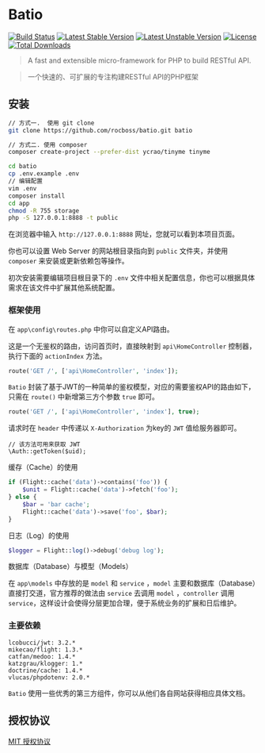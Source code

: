 # Batio
[![Build Status](https://www.travis-ci.org/rocboss/batio.svg?branch=master)](https://www.travis-ci.org/rocboss/batio)
[![Latest Stable Version](https://poser.pugx.org/rocboss/batio/v/stable.svg?format=flat-square)](https://packagist.org/packages/rocboss/batio)
[![Latest Unstable Version](https://poser.pugx.org/rocboss/batio/v/unstable.svg?format=flat-square)](https://packagist.org/packages/rocboss/batio)
[![License](https://poser.pugx.org/rocboss/batio/license?format=flat-square)](https://packagist.org/packages/rocboss/batio)
[![Total Downloads](https://poser.pugx.org/rocboss/batio/downloads?format=flat-square)](https://packagist.org/packages/rocboss/batio)

>   A fast and extensible micro-framework for PHP to build RESTful API.

>   一个快速的、可扩展的专注构建RESTful API的PHP框架

## 安装

```bash
// 方式一.  使用 git clone
git clone https://github.com/rocboss/batio.git batio

// 方式二. 使用 composer
composer create-project --prefer-dist ycrao/tinyme tinyme

cd batio
cp .env.example .env
// 编辑配置
vim .env
composer install
cd app
chmod -R 755 storage
php -S 127.0.0.1:8888 -t public
```
在浏览器中输入 `http://127.0.0.1:8888` 网址，您就可以看到本项目页面。

你也可以设置 Web Server 的网站根目录指向到 `public` 文件夹，并使用 `composer` 来安装或更新依赖包等操作。

初次安装需要编辑项目根目录下的 `.env` 文件中相关配置信息，你也可以根据具体需求在该文件中扩展其他系统配置。


### 框架使用
在 `app\config\routes.php` 中你可以自定义API路由。

这是一个无鉴权的路由，访问首页时，直接映射到 `api\HomeController` 控制器，执行下面的 `actionIndex` 方法。

```php
route('GET /', ['api\HomeController', 'index']);
```
`Batio` 封装了基于JWT的一种简单的鉴权模型，对应的需要鉴权API的路由如下，只需在 `route()` 中新增第三方个参数 `true` 即可。
```php
route('GET /', ['api\HomeController', 'index'], true);
```
请求时在 `header` 中传递以 `X-Authorization` 为key的 `JWT` 值给服务器即可。
```
// 该方法可用来获取 JWT
\Auth::getToken($uid);
```

缓存（Cache）的使用

```php
if (Flight::cache('data')->contains('foo')) {
    $unit = Flight::cache('data')->fetch('foo');
} else {
    $bar = 'bar cache';
    Flight::cache('data')->save('foo', $bar);
}
```
日志（Log）的使用

```php
$logger = Flight::log()->debug('debug log');
```


数据库（Database）与模型（Models）

在 `app\models` 中存放的是 `model` 和 `service` ，`model` 主要和数据库（Database）直接打交道，官方推荐的做法由 `service` 去调用 `model` ，`controller` 调用 `service`，这样设计会使得分层更加合理，便于系统业务的扩展和日后维护。

### 主要依赖
```
lcobucci/jwt: 3.2.*
mikecao/flight: 1.3.*
catfan/medoo: 1.4.*
katzgrau/klogger: 1.*
doctrine/cache: 1.4.*
vlucas/phpdotenv: 2.0.*
```
`Batio` 使用一些优秀的第三方组件，你可以从他们各自网站获得相应具体文档。


## 授权协议

 [MIT 授权协议](http://opensource.org/licenses/MIT)
